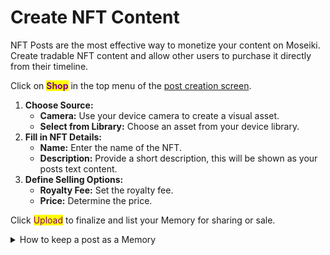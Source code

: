 # Create NFT Content

NFT Posts are the most effective way to monetize your content on Moseiki. Create tradable NFT content and allow other users to purchase it directly from their timeline.

Click on <mark style="color:purple;">**Shop**</mark> in the top menu of the [post creation screen](share-a-post/create-a-post.md).

1. **Choose Source:**
   * **Camera:** Use your device camera to create a visual asset.
   * **Select from Library:** Choose an asset from your device library.
2. **Fill in NFT Details:**
   * **Name:** Enter the name of the NFT.
   * **Description:** Provide a short description, this will be shown as your posts text content.
3. **Define Selling Options:**
   * **Royalty Fee:** Set the royalty fee.
   * **Price:** Determine the price.

Click <mark style="color:purple;">Upload</mark> to finalize and list your Memory for sharing or sale.

<details>

<summary>How to keep a post as a Memory</summary>

On Moseiki, every post you create has a lifespan of 22 days on the platform. As this period nears its end, you’ll receive timely notifications—first when there are only 2 days left, and again 2 hours before the deletion of the post. These reminders serve as a prompt for you to preserve your content.

To keep your post beyond its initial 22-day visibility, you can convert it into a Memory. This process essentially transforms your post into a non-fungible token (NFT) on the Xion blockchain. Creating a Memory archives the original post data within the NFT, ensuring it remains accessible and secure on the blockchain.

Moreover, by converting your post into a Memory, you open up possibilities to monetize it. Whether through direct sales or licensing, converting your content into an NFT allows you to potentially generate revenue from your digital creations

Click the ![](<../.gitbook/assets/Vector (1) (2).png>) <mark style="color:purple;">Kebab Menu</mark> and then click <mark style="color:purple;">Keep as Memory</mark> on the post you wish to convert.

1. **Set Visibility Toggles:**
   * **List for sale:** Decide if you want the Memory to be visible on the time as for sale or not.
2. **Fill in Memory Details:**
   * **Name:** Enter the name of the Memory.
   * **Description:** Provide a short description, this will be shown as your posts text content.
3.  **Define Selling Options:**

    * **Royalty Fee:** Set the royalty fee.
    * **Price:** Decide the price.

    Click <mark style="color:purple;">Continue</mark> to finalize the conversion.

</details>
